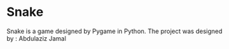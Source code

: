 # Snake
Snake is a game designed by Pygame in Python.
The project was designed by : Abdulaziz Jamal
